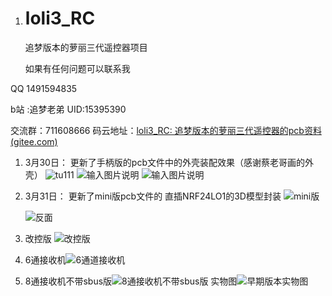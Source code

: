 
1. # loli3_RC
    追梦版本的萝丽三代遥控器项目

   如果有任何问题可以联系我

  QQ 1491594835

  b站 :追梦老弟 UID:15395390

  交流群：711608666
  码云地址：[loli3_RC: 追梦版本的萝丽三代遥控器的pcb资料 (gitee.com)](https://gitee.com/zhang-leel/loli3_RC)


  1. 3月30日： 更新了手柄版的pcb文件中的外壳装配效果（感谢蔡老哥画的外壳）
       ![tu111](%E9%81%A5%E6%8E%A7__%E6%89%8B%E6%9F%84%E7%89%88/%E5%9B%BE7.png)
         ![输入图片说明](%E9%81%A5%E6%8E%A7__%E6%89%8B%E6%9F%84%E7%89%88/%E5%9B%BE8.png)
         ![输入图片说明](%E9%81%A5%E6%8E%A7__%E6%89%8B%E6%9F%84%E7%89%88/%E5%9B%BE4.jpg)

  2. 3月31日： 更新了mini版pcb文件的 直插NRF24LO1的3D模型封装
       ![mini版](%E9%81%A5%E6%8E%A7_mini%E7%89%88/%E5%9B%BE.png)

       ![反面](%E9%81%A5%E6%8E%A7_mini%E7%89%88/%E5%9B%BE2.png)

  3. 改控版 ![改控版](%E9%81%A5%E6%8E%A7__%E6%94%B9%E6%8E%A7%E7%89%88/%E5%9B%BE.png)

  4. 6通接收机![6通道接收机](%E8%90%9D%E4%B8%BD3%E4%BB%A36%E9%80%9A%E9%81%93%E6%8E%A5%E6%94%B6%E6%9C%BA/%E5%9B%BE.png)

  5. 8通接收机不带sbus版![8通接收机不带sbus版](%E8%90%9D%E8%8E%89%E4%B8%89%E4%BB%A38%E9%80%9A%E9%81%93%E6%8E%A5%E6%94%B6%E6%9C%BA/%E4%B8%8D%E5%B8%A6sbus.png)
       实物图![早期版本实物图](%E8%90%9D%E8%8E%89%E4%B8%89%E4%BB%A38%E9%80%9A%E9%81%93%E6%8E%A5%E6%94%B6%E6%9C%BA/%E6%97%A9%E6%9C%9F%E7%89%88%E6%9C%AC%E5%AE%9E%E7%89%A9.jpg)
